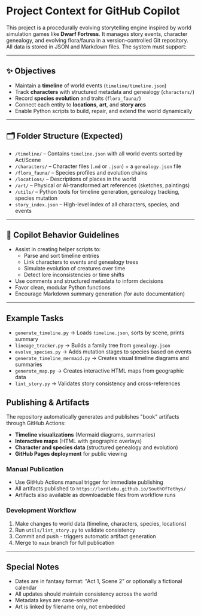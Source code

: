 # Project Context for GitHub Copilot

This project is a procedurally evolving storytelling engine inspired by world simulation games like **Dwarf Fortress**. It manages story events, character genealogy, and evolving flora/fauna in a version-controlled Git repository. All data is stored in JSON and Markdown files. The system must support:

---

## ✨ Objectives

- Maintain a **timeline** of world events (`timeline/timeline.json`)
- Track **characters** with structured metadata and genealogy (`characters/`)
- Record **species evolution** and traits (`flora_fauna/`)
- Connect each entity to **locations**, **art**, and **story arcs**
- Enable Python scripts to build, repair, and extend the world dynamically

---

## 🗂️ Folder Structure (Expected)

- `/timeline/` – Contains `timeline.json` with all world events sorted by Act/Scene
- `/characters/` – Character files (`.md` or `.json`) + a `genealogy.json` file
- `/flora_fauna/` – Species profiles and evolution chains
- `/locations/` – Descriptions of places in the world
- `/art/` – Physical or AI-transformed art references (sketches, paintings)
- `/utils/` – Python tools for timeline generation, genealogy tracking, species mutation
- `story_index.json` – High-level index of all characters, species, and events

---

## 🧠 Copilot Behavior Guidelines

- Assist in creating helper scripts to:
  - Parse and sort timeline entries
  - Link characters to events and genealogy trees
  - Simulate evolution of creatures over time
  - Detect lore inconsistencies or time shifts
- Use comments and structured metadata to inform decisions
- Favor clean, modular Python functions
- Encourage Markdown summary generation (for auto documentation)

---

## Example Tasks

- `generate_timeline.py` → Loads `timeline.json`, sorts by scene, prints summary
- `lineage_tracker.py` → Builds a family tree from `genealogy.json`
- `evolve_species.py` → Adds mutation stages to species based on events
- `generate_timeline_mermaid.py` → Creates visual timeline diagrams and summaries
- `generate_map.py` → Creates interactive HTML maps from geographic data
- `lint_story.py` → Validates story consistency and cross-references

## Publishing & Artifacts

The repository automatically generates and publishes "book" artifacts through GitHub Actions:

- **Timeline visualizations** (Mermaid diagrams, summaries)
- **Interactive maps** (HTML with geographic overlays)
- **Character and species data** (structured genealogy and evolution)
- **GitHub Pages deployment** for public viewing

### Manual Publication
- Use GitHub Actions manual trigger for immediate publishing
- All artifacts published to `https://lordlebu.github.io/SouthOfTethys/`
- Artifacts also available as downloadable files from workflow runs

### Development Workflow
1. Make changes to world data (timeline, characters, species, locations)
2. Run `utils/lint_story.py` to validate consistency
3. Commit and push - triggers automatic artifact generation
4. Merge to `main` branch for full publication

---

## Special Notes

- Dates are in fantasy format: "Act 1, Scene 2" or optionally a fictional calendar
- All updates should maintain consistency across the world
- Metadata keys are case-sensitive
- Art is linked by filename only, not embedded
